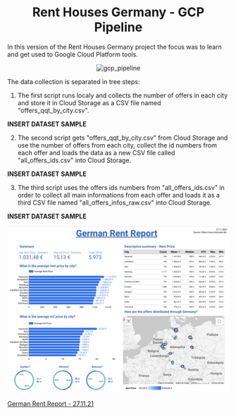 <h1 align="center">Rent Houses Germany - GCP Pipeline</h1> 

In this version of the Rent Houses Germany project the focus was to learn and get used to Google Cloud Platform tools. 

<p align="center">
  <img width="717" alt="gcp_pipeline" src="https://user-images.githubusercontent.com/71295866/142464782-d7af62c8-866c-4a31-98d8-a6ef20f23130.png">
</p>

The data collection is separated in tree steps:

1. The first script runs localy and collects the number of offers in each city and store it in Cloud Storage
as a CSV file named "offers_qqt_by_city.csv". 

**INSERT DATASET SAMPLE**

2. The second script gets "offers_qqt_by_city.csv" from Cloud Storage and use the number of offers from each city, collect the id numbers from each offer 
and loads the data as a new CSV file called "all_offers_ids.csv" into Cloud Storage.

**INSERT DATASET SAMPLE**

3. The third script uses the offers ids numbers from "all_offers_ids.csv" in order to collect all main informations from each offer and loads it as a third 
CSV file named "all_offers_infos_raw.csv" into Cloud Storage. 

**INSERT DATASET SAMPLE**



<p align="center">
  <img width="1201" alt="data_studio_dashboard" src="https://github.com/felipedmnq/rent-houses--germany/blob/master/GCP_pipeline/images/Screen%20Shot%202021-11-27%20at%2010.30.34.png?raw=true">
</p>


[German Rent Report - 27.11.21](https://datastudio.google.com/s/lqHHK1S2DRQ)
